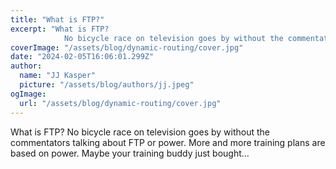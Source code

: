 ```yaml
---
title: "What is FTP?"
excerpt: "What is FTP?
            No bicycle race on television goes by without the commentators talking about FTP or power. More and more training plans are based on power. Maybe your training buddy just boug"
coverImage: "/assets/blog/dynamic-routing/cover.jpg"
date: "2024-02-05T16:06:01.299Z"
author:
  name: "JJ Kasper"
  picture: "/assets/blog/authors/jj.jpeg"
ogImage:
  url: "/assets/blog/dynamic-routing/cover.jpg"
---
```


What is FTP?
            No bicycle race on television goes by without the commentators talking about FTP or power. More and more training plans are based on power. Maybe your training buddy just bought…